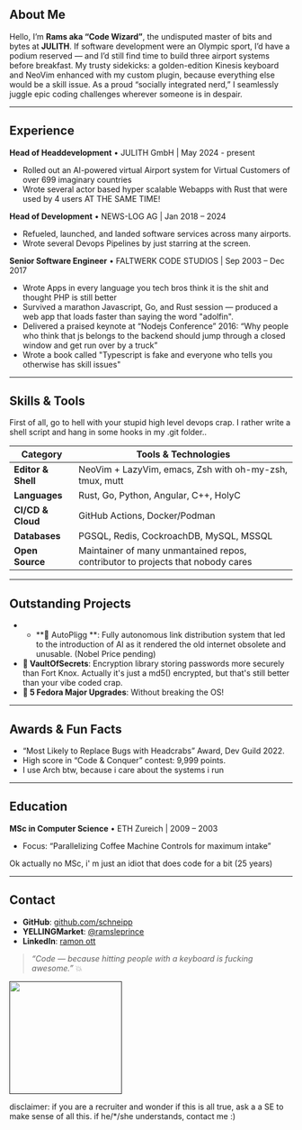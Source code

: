 
## About Me

Hello, I’m **Rams aka “Code Wizard”**, the undisputed master of bits and bytes at **JULITH**. 
If software development were an Olympic sport, I’d have a podium reserved — and I’d still find time to build three airport systems before breakfast. My trusty sidekicks: a golden-edition Kinesis keyboard and NeoVim enhanced with my custom plugin, because everything else would be a skill issue. As a proud “socially integrated nerd,” I seamlessly juggle epic coding challenges wherever someone is in despair. 

---

## Experience

**Head of Headdevelopment** • JULITH GmbH | May 2024 - present
* Rolled out an AI-powered virtual Airport system for Virtual Customers of over 699 imaginary countries
* Wrote several actor based hyper scalable Webapps with Rust that were used by 4 users AT THE SAME TIME!

**Head of Development** • NEWS-LOG AG | Jan 2018 – 2024

* Refueled, launched, and landed software services across many airports.
* Wrote several Devops Pipelines by just starring at the screen.

**Senior Software Engineer** • FALTWERK CODE STUDIOS | Sep 2003 – Dec 2017

* Wrote Apps in every language you tech bros think it is the shit and thought PHP is still better
* Survived a marathon Javascript, Go, and Rust session — produced a web app that loads faster than saying the word "adolfin".
* Delivered a praised keynote at “Nodejs Conference” 2016: “Why people who think that js belongs to the backend should jump through a closed window and get run over by a truck”
* Wrote a book called "Typescript is fake and everyone who tells you otherwise has skill issues"

---

## Skills & Tools

First of all, go to hell with your stupid high level devops crap. I rather write a shell script and hang in some hooks in my .git folder..

| Category           | Tools & Technologies                                    | 
| ------------------ | ------------------------------------------------------- | 
| **Editor & Shell** | NeoVim + LazyVim, emacs, Zsh with oh-my-zsh, tmux, mutt | 
| **Languages**      | Rust, Go, Python, Angular, C++, HolyC              | 
| **CI/CD & Cloud**  | GitHub Actions, Docker/Podman | 
| **Databases**      | PGSQL, Redis, CockroachDB, MySQL, MSSQL                          |
| **Open Source**    | Maintainer of many unmantained repos, contributor to projects that nobody cares|

---

## Outstanding Projects

* * **🔐 AutoPligg **: Fully autonomous link distribution system that led to the introduction of AI as it rendered the old internet obsolete and unusable. (Nobel Price pending)
* **🔐 VaultOfSecrets**: Encryption library storing passwords more securely than Fort Knox. Actually it's just a md5() encrypted, but that's still better than your vibe coded crap.
* **👾 5 Fedora Major Upgrades**: Without breaking the OS!


---

## Awards & Fun Facts

* “Most Likely to Replace Bugs with Headcrabs” Award, Dev Guild 2022.
* High score in “Code & Conquer” contest: 9,999 points.
* I use Arch btw, because i care about the systems i run

---

## Education

**MSc in Computer Science** • ETH Zureich | 2009 – 2003
* Focus: “Parallelizing Coffee Machine Controls for maximum intake”

Ok actually no MSc, i' m just an idiot that does code for a bit (25 years)

---

## Contact

* **GitHub**: [github.com/schneipp](https://github.com/schneipp)
* **YELLINGMarket**: [@ramsleprince](https://twitter.com/ramsleprince)
* **LinkedIn**: [ramon ott]([https://www.linkedin.com/in/ramon-schneider](https://www.linkedin.com/in/ramon-ott-634237b1/))

> *“Code — because hitting people with a keyboard is fucking awesome.”* 💥


<a href="">
  <img height=200 align="center" src="https://github-readme-stats.vercel.app/api/top-langs?username=schneipp&layout=compact&langs_count=8&card_width=320" />
</a>


disclaimer: if you are a recruiter and wonder if this  is all true, ask a a SE to make sense of all this. if he/*/she understands, contact me :)
